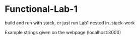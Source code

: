 # Functional-Lab-1
build and run with stack, or just run Lab1 nested in .stack-work

Example strings given on the webpage (localhost:3000)
